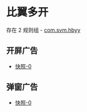 # 比翼多开

存在 2 规则组 - [com.svm.hbyy](/src/apps/com.svm.hbyy.ts)

## 开屏广告

- [快照-0](https://gkd-kit.gitee.io/import/13185376)

## 弹窗广告

- [快照-0](https://gkd-kit.gitee.io/import/13185377)
